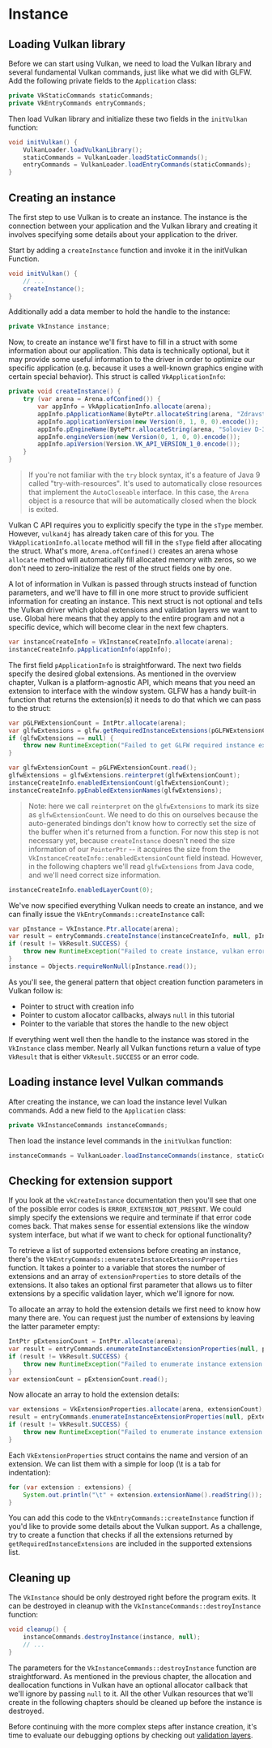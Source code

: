# Instance

## Loading Vulkan library

Before we can start using Vulkan, we need to load the Vulkan library and several fundamental Vulkan commands, just like what we did with GLFW. Add the following private fields to the `Application` class:

```java
private VkStaticCommands staticCommands;
private VkEntryCommands entryCommands;
```

Then load Vulkan library and initialize these two fields in the `initVulkan` function:

```java
void initVulkan() {
    VulkanLoader.loadVulkanLibrary();
    staticCommands = VulkanLoader.loadStaticCommands();
    entryCommands = VulkanLoader.loadEntryCommands(staticCommands);
}
```

## Creating an instance

The first step to use Vulkan is to create an instance. The instance is the connection between your application and the Vulkan library and creating it involves specifying some details about your application to the driver.

Start by adding a `createInstance` function and invoke it in the initVulkan Function.

```java
void initVulkan() {
    // ...
    createInstance();
}
```

Additionally add a data member to hold the handle to the instance:

```java
private VkInstance instance;
```

Now, to create an instance we'll first have to fill in a struct with some information about our application. This data is technically optional, but it may provide some useful information to the driver in order to optimize our specific application (e.g. because it uses a well-known graphics engine with certain special behavior). This struct is called `VkApplicationInfo`:

```java
private void createInstance() {
    try (var arena = Arena.ofConfined()) {
        var appInfo = VkApplicationInfo.allocate(arena);
        appInfo.pApplicationName(BytePtr.allocateString(arena, "Zdravstvuyte, Vulkan!"));
        appInfo.applicationVersion(new Version(0, 1, 0, 0).encode());
        appInfo.pEngineName(BytePtr.allocateString(arena, "Soloviev D-30"));
        appInfo.engineVersion(new Version(0, 1, 0, 0).encode());
        appInfo.apiVersion(Version.VK_API_VERSION_1_0.encode());
    }
}
```

> If you're not familiar with the `try` block syntax, it's a feature of Java 9 called "try-with-resources". It's used to automatically close resources that implement the `AutoCloseable` interface. In this case, the `Arena` object is a resource that will be automatically closed when the block is exited.

Vulkan C API requires you to explicitly specify the type in the `sType` member. However, `vulkan4j` has already taken care of this for you. The `VkApplicationInfo.allocate` method will fill in the `sType` field after allocating the struct. What's more, `Arena.ofConfined()` creates an arena whose `allocate` method will automatically fill allocated memory with zeros, so we don't need to zero-initialize the rest of the struct fields one by one.

A lot of information in Vulkan is passed through structs instead of function parameters, and we'll have to fill in one more struct to provide sufficient information for creating an instance. This next struct is not optional and tells the Vulkan driver which global extensions and validation layers we want to use. Global here means that they apply to the entire program and not a specific device, which will become clear in the next few chapters.

```java
var instanceCreateInfo = VkInstanceCreateInfo.allocate(arena);
instanceCreateInfo.pApplicationInfo(appInfo);
```

The first field `pApplicationInfo` is straightforward. The next two fields specify the desired global extensions. As mentioned in the overview chapter, Vulkan is a platform-agnostic API, which means that you need an extension to interface with the window system. GLFW has a handy built-in function that returns the extension(s) it needs to do that which we can pass to the struct:

```java
var pGLFWExtensionCount = IntPtr.allocate(arena);
var glfwExtensions = glfw.getRequiredInstanceExtensions(pGLFWExtensionCount);
if (glfwExtensions == null) {
    throw new RuntimeException("Failed to get GLFW required instance extensions");
}

var glfwExtensionCount = pGLFWExtensionCount.read();
glfwExtensions = glfwExtensions.reinterpret(glfwExtensionCount);
instanceCreateInfo.enabledExtensionCount(glfwExtensionCount);
instanceCreateInfo.ppEnabledExtensionNames(glfwExtensions);
```

> Note: here we call `reinterpret` on the `glfwExtensions` to mark its size as `glfwExtensionCount`. We need to do this on ourselves because the auto-generated bindings don't know how to correctly set the size of the buffer when it's returned from a function. For now this step is not necessary yet, because `createInstance` doesn't need the size information of our `PointerPtr` -- it acquires the size from the `VkInstanceCreateInfo::enabledExtensionCount` field instead. However, in the following chapters we'll read `glfwExtensions` from Java code, and we'll need correct size information. 

```java
instanceCreateInfo.enabledLayerCount(0);
```

We've now specified everything Vulkan needs to create an instance, and we can finally issue the `VkEntryCommands::createInstance` call:

```java
var pInstance = VkInstance.Ptr.allocate(arena);
var result = entryCommands.createInstance(instanceCreateInfo, null, pInstance);
if (result != VkResult.SUCCESS) {
    throw new RuntimeException("Failed to create instance, vulkan error code: " + VkResult.explain(result));
}
instance = Objects.requireNonNull(pInstance.read());
```

As you'll see, the general pattern that object creation function parameters in Vulkan follow is:

- Pointer to struct with creation info
- Pointer to custom allocator callbacks, always `null` in this tutorial
- Pointer to the variable that stores the handle to the new object

If everything went well then the handle to the instance was stored in the `VkInstance` class member. Nearly all Vulkan functions return a value of type `VkResult` that is either `VkResult.SUCCESS` or an error code.

## Loading instance level Vulkan commands

After creating the instance, we can load the instance level Vulkan commands. Add a new field to the `Application` class:

```java
private VkInstanceCommands instanceCommands;
```

Then load the instance level commands in the `initVulkan` function:

```java
instanceCommands = VulkanLoader.loadInstanceCommands(instance, staticCommands);
```

## Checking for extension support

If you look at the `vkCreateInstance` documentation then you'll see that one of the possible error codes is `ERROR_EXTENSION_NOT_PRESENT`. We could simply specify the extensions we require and terminate if that error code comes back. That makes sense for essential extensions like the window system interface, but what if we want to check for optional functionality?

To retrieve a list of supported extensions before creating an instance, there's the `VkEntryCommands::enumerateInstanceExtensionProperties` function. It takes a pointer to a variable that stores the number of extensions and an array of `extensionProperties` to store details of the extensions. It also takes an optional first parameter that allows us to filter extensions by a specific validation layer, which we'll ignore for now.

To allocate an array to hold the extension details we first need to know how many there are. You can request just the number of extensions by leaving the latter parameter empty:

```java
IntPtr pExtensionCount = IntPtr.allocate(arena);
var result = entryCommands.enumerateInstanceExtensionProperties(null, pExtensionCount, null);
if (result != VkResult.SUCCESS) {
    throw new RuntimeException("Failed to enumerate instance extension properties, vulkan error code: " + VkResult.explain(result));
}
var extensionCount = pExtensionCount.read();
```

Now allocate an array to hold the extension details:

```java
var extensions = VkExtensionProperties.allocate(arena, extensionCount);
result = entryCommands.enumerateInstanceExtensionProperties(null, pExtensionCount, extensions);
if (result != VkResult.SUCCESS) {
    throw new RuntimeException("Failed to enumerate instance extension properties, vulkan error code: " + VkResult.explain(result));
}
```

Each `VkExtensionProperties` struct contains the name and version of an extension. We can list them with a simple for loop (\t is a tab for indentation):

```java
for (var extension : extensions) {
    System.out.println("\t" + extension.extensionName().readString());
}
```

You can add this code to the `VkEntryCommands::createInstance` function if you'd like to provide some details about the Vulkan support. As a challenge, try to create a function that checks if all the extensions returned by `getRequiredInstanceExtensions` are included in the supported extensions list.

## Cleaning up

The `VkInstance` should be only destroyed right before the program exits. It can be destroyed in cleanup with the `VkInstanceCommands::destroyInstance` function:

```java
void cleanup() {
    instanceCommands.destroyInstance(instance, null);
    // ...
}
```

The parameters for the `VkInstanceCommands::destroyInstance` function are straightforward. As mentioned in the previous chapter, the allocation and deallocation functions in Vulkan have an optional allocator callback that we'll ignore by passing `null` to it. All the other Vulkan resources that we'll create in the following chapters should be cleaned up before the instance is destroyed.

Before continuing with the more complex steps after instance creation, it's time to evaluate our debugging options by checking out [validation layers](ch02-validation-layers.md).
